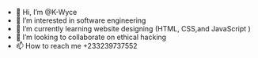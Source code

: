 - 👋 Hi, I’m @K-Wyce
- 👀 I’m interested in software engineering 
- 🌱 I’m currently learning website designing (HTML, CSS,and JavaScript )
- 💞️ I’m looking to collaborate on ethical hacking 
- 📫 How to reach me +233239737552

<!---
K-Wyce/K-Wyce is a ✨ special ✨ repository because its `README.md` (this file) appears on your GitHub profile.
You can click the Preview link to take a look at your changes.
--->
